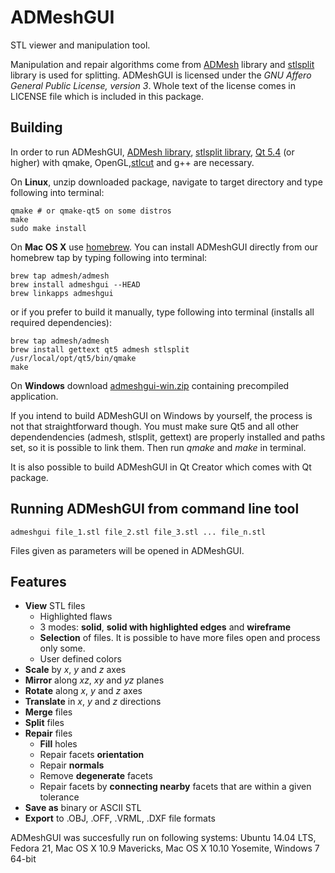 ADMeshGUI
=========

STL viewer and manipulation tool.

Manipulation and repair algorithms come from [ADMesh](https://github.com/admesh/admesh) library and [stlsplit](https://github.com/hroncok/stlsplit) library is used for splitting.
ADMeshGUI is licensed under the _GNU Affero General Public License, version 3_. Whole text of the license comes in LICENSE file which is included in this package.

Building
--------

In order to run ADMeshGUI, [ADMesh library](https://github.com/admesh/admesh), [stlsplit library](https://github.com/hroncok/stlsplit), [Qt 5.4](http://www.qt.io/download/) (or higher) with qmake, OpenGL,[stlcut](http://github.com/Nathaniell1/STL_CUT) and g++ are necessary.

On **Linux**, unzip downloaded package, navigate to target directory and type following into terminal:

    qmake # or qmake-qt5 on some distros
    make
    sudo make install
    
On **Mac OS X** use [homebrew](https://github.com/homebrew/homebrew). You can install ADMeshGUI directly from our homebrew tap by typing following into terminal:

    brew tap admesh/admesh
    brew install admeshgui --HEAD
    brew linkapps admeshgui

or if you prefer to build it manually, type following into terminal (installs all required dependencies):

    brew tap admesh/admesh
    brew install gettext qt5 admesh stlsplit
    /usr/local/opt/qt5/bin/qmake 
    make	

On **Windows** download [admeshgui-win.zip](https://github.com/vyvledav/ADMeshGUI/releases) containing precompiled application.

If you intend to build ADMeshGUI on Windows by yourself, the process is not that straightforward though. You must make sure Qt5 and all other dependendencies (admesh, stlsplit, gettext) are properly installed and paths set, so it is possible to link them. Then run *qmake* and *make* in terminal.

It is also possible to build ADMeshGUI in Qt Creator which comes with Qt package.

Running ADMeshGUI from command line tool
----------------------------------------

    admeshgui file_1.stl file_2.stl file_3.stl ... file_n.stl

Files given as parameters will be opened in ADMeshGUI. 

Features
--------

* **View** STL files 
    * Highlighted flaws
    * 3 modes: **solid**, **solid with highlighted edges** and **wireframe**
    * **Selection** of files. It is possible to have more files open and process only some.
    * User defined colors
* **Scale** by _x_, _y_ and _z_ axes
* **Mirror** along _xz_, _xy_ and _yz_ planes
* **Rotate** along _x_, _y_ and _z_ axes
* **Translate** in _x_, _y_ and _z_ directions
* **Merge** files
* **Split** files
* **Repair** files
    * **Fill** holes
    * Repair facets **orientation**
    * Repair **normals**
    * Remove **degenerate** facets
    * Repair facets by **connecting nearby** facets that are within a given tolerance
* **Save as** binary or ASCII STL
* **Export** to .OBJ, .OFF, .VRML, .DXF file formats

ADMeshGUI was succesfully run on following systems: Ubuntu 14.04 LTS, Fedora 21, Mac OS X 10.9 Mavericks, Mac OS X 10.10 Yosemite, Windows 7 64-bit
